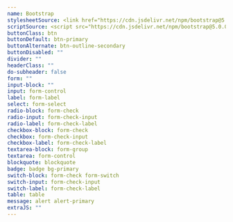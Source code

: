 ```yaml
---
name: Bootstrap
stylesheetSource: <link href="https://cdn.jsdelivr.net/npm/bootstrap@5.0.0-beta1/dist/css/bootstrap.min.css" rel="stylesheet" integrity="sha384-giJF6kkoqNQ00vy+HMDP7azOuL0xtbfIcaT9wjKHr8RbDVddVHyTfAAsrekwKmP1" crossorigin="anonymous">
scriptSource: <script src="https://cdn.jsdelivr.net/npm/bootstrap@5.0.0-beta1/dist/js/bootstrap.bundle.min.js" integrity="sha384-ygbV9kiqUc6oa4msXn9868pTtWMgiQaeYH7/t7LECLbyPA2x65Kgf80OJFdroafW" crossorigin="anonymous"></script>
buttonClass: btn
buttonDefault: btn-primary
buttonAlternate: btn-outline-secondary
buttonDisabled: ""
divider: ""
headerClass: ""
do-subheader: false
form: ""
input-block: ""
input: form-control
label: form-label
select: form-select
radio-block: form-check
radio-input: form-check-input
radio-label: form-check-label
checkbox-block: form-check
checkbox: form-check-input
checkbox-label: form-check-label
textarea-block: form-group
textarea: form-control
blockquote: blockquote
badge: badge bg-primary
switch-block: form-check form-switch
switch-input: form-check-input
switch-label: form-check-label
table: table
message: alert alert-primary
extraJS: ""
---
```

